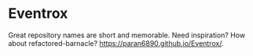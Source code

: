 # Eventrox
Great repository names are short and memorable. Need inspiration? How about refactored-barnacle? 
https://paran6890.github.io/Eventrox/. 

